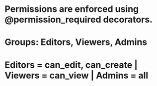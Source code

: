 # Permissions are enforced using @permission_required decorators.
# Groups: Editors, Viewers, Admins
# Editors = can_edit, can_create | Viewers = can_view | Admins = all